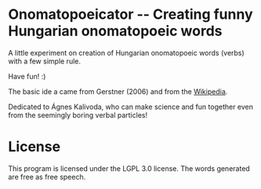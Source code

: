 # Onomatopoeicator -- Creating funny Hungarian onomatopoeic words

A little experiment on creation of Hungarian onomatopoeic words (verbs) with a few simple rule.

Have fun! :)

The basic ide a came from Gerstner (2006) and from the [Wikipedia](https://hu.wikipedia.org/wiki/Hangut%C3%A1nz%C3%B3_sz%C3%B3#Hangut%C3%A1nz%C3%B3_szavak_alkot%C3%A1sa).

Dedicated to Ágnes Kalivoda, who can make science and fun together even from the seemingly boring verbal particles!

# License

This program is licensed under the LGPL 3.0 license.
The words generated are free as free speech.